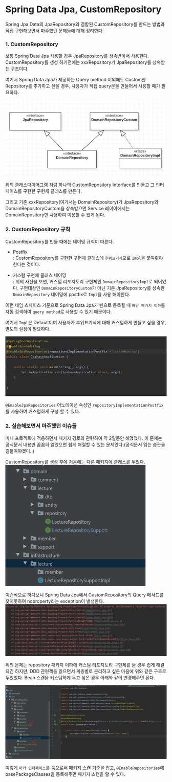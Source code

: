 # Spring Data Jpa, CustomRepository 

Spring Jpa Data의 JpaRepository와 결합된 CustomRepository를 만드는 방법과 직접 구현해보면서 마주했던 문제들에 대해 정리한다. 

### 1. CustomRepository 
보통 Spring Data Jpa 사용할 경우 JpaRepository를 상속받아서 사용한다. CustomRepository를 생성 하기전에는 
xxxRepository가 JpaRepository를 상속받는 구조이다. 


 여기서 Spring Data Jpa가 제공하는 Query method 이외에도 Custom한 Repository를 추가하고 싶을 경우, 사용자가 직접 query문을 만들어서 사용할 때가 필요하다. 


![CustomRepository](/JPA/img/CustomRepository.png)

위의 클래스다이어그램 처럼 하나의 CustomRepository Interface를 만들고 그 인터페이스를 구현한 구현체 클래스를 만든다. 

그리고 기존 xxxRepository(여기서는 DomainRepository)가 JpaRepository와 DomainRepositoryCustom을 상속받으면 Service 레이어에서는 DomainRepository만 사용하여 이용할 수 있게 된다.

### 2. CustomRepository 규칙 
CustomRepository를 만들 때에는 네이밍 규칙이 따른다. 

 - Postfix   
: CustomRepository를 구현한 구현체 클래스에 `후위표기식`으로 `Impl`을 붙여줘야 한다는 것이다.  
 
 - 커스텀 구현체 클래스 네이밍  
 : 위의 사진을 보면, 커스텀 리포지토리 구현체인 `DomainRepositoryImpl`로 되어있다. 구현대상인 `DomainRepositoryCustom`가 아닌 기존 JpaRepository를 상속한 `DomainRepository` 네이밍에 postfix로 `Impl`을 사용 해야한다.

이런 네임 스페이스 기준으로 Spring Data Jpa가 빈으로 등록될 때 `해당 패키지 이하`를 자동 검색하여 `query method`로 사용할 수 있기 때문이다. 

여기서 `Impl`은 Default이며 사용자가 후위표기식에 대해 커스텀하게 만들고 싶을 경우, 별도의 설정이 필요하다.

![커스텀네이밍](/JPA/img/NamingCustom.png)

`@EnableJpaRepositories` 어노테이션 속성인 `repositoryImplementationPostfix`를 사용하여 커스텀하게 구성 할 수 있다.

### 2. 실습해보면서 마주했던 이슈들

 미니 프로젝트에 적용하면서 패키지 경로와 관련하여 약 2일동안 해맸었다. 이 문제는 공식문서 내용만 꼼꼼히 읽었으면 쉽게 해결할 수 있는 문제였다.(공식문서 읽는 습관을 길들여야겠다..)

CustomRepository를 생성 후에 처음에는 다른 패키지에 클래스를 두었다. 
![패키지구조](/JPA/img/패키지구조.png)

이런식으로 하다보니 Spring Data Jpa에서 CustomRepository의 Query 메서드를 찾지못하여 noproperty라는 exception이 발생한다.
![오류](/JPA/img/Noproperty.png)

위의 문제는 repository 패키지 이하에 커스텀 리포지토리 구현체를 둘 경우 쉽게 해결되긴 하지만,
DDD 관련책을 읽으면서 계층별로 분리하고 싶은 마음에 위와 같은 구조로 두었었다.  Bean 스캔을 커스텀하게 두고 싶은 경우 아래와 같이 변경해주면 된다. 


![패키지경로커스텀](/JPA/img/패키지경로커스텀.png)


이렇게 `마커 인터페이스`를 둠으로써 패키지 스캔 기준을 잡고, `@EnableRepositories`에 basePackageClasses을 등록해주면 패키지 스캔을 할 수 있다. 





